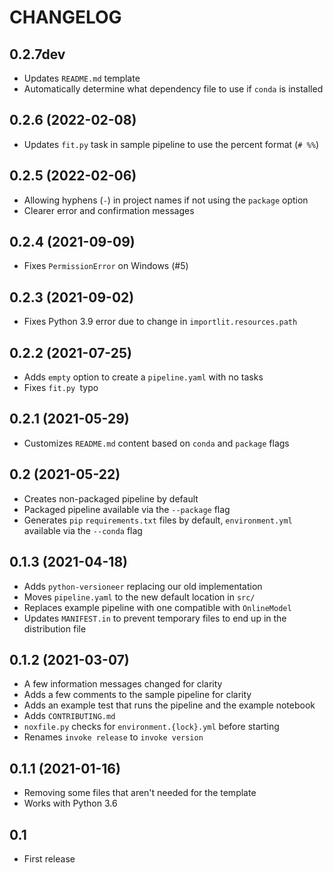 # CHANGELOG

## 0.2.7dev
* Updates `README.md` template
* Automatically determine what dependency file to use if `conda` is installed

## 0.2.6 (2022-02-08)
* Updates `fit.py` task in sample pipeline to use the percent format (`# %%`)

## 0.2.5 (2022-02-06)
* Allowing hyphens (`-`) in project names if not using the `package` option
* Clearer error and confirmation messages

## 0.2.4 (2021-09-09)
* Fixes `PermissionError` on Windows (#5)

## 0.2.3 (2021-09-02)

* Fixes Python 3.9 error due to change in `importlit.resources.path`

## 0.2.2 (2021-07-25)

* Adds `empty` option to create a `pipeline.yaml` with no tasks
* Fixes `fit.py `typo 

## 0.2.1 (2021-05-29)

* Customizes `README.md` content based on `conda` and `package` flags

## 0.2 (2021-05-22)

* Creates non-packaged pipeline by default
* Packaged pipeline available via the `--package` flag
* Generates `pip` `requirements.txt` files by default, `environment.yml` available via the `--conda` flag

## 0.1.3 (2021-04-18)

* Adds `python-versioneer` replacing our old implementation
* Moves `pipeline.yaml` to the new default location in `src/`
* Replaces example pipeline with one compatible with `OnlineModel`
* Updates `MANIFEST.in` to prevent temporary files to end up in the distribution file

## 0.1.2 (2021-03-07)

* A few information messages changed for clarity
* Adds a few comments to the sample pipeline for clarity
* Adds an example test that runs the pipeline and the example notebook
* Adds `CONTRIBUTING.md`
* `noxfile.py` checks for `environment.{lock}.yml` before starting
* Renames `invoke release` to `invoke version`

## 0.1.1 (2021-01-16)

* Removing some files that aren't needed for the template
* Works with Python 3.6


## 0.1

* First release

